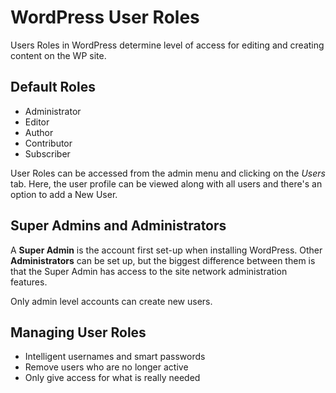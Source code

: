 # WordPress User Roles

Users Roles in WordPress determine level of access for editing and creating content on the WP site.

## Default Roles

* Administrator
* Editor
* Author
* Contributor
* Subscriber

User Roles can be accessed from the admin menu and clicking on the *Users* tab.  Here, the user profile can be viewed along with all users and there's an option to add a New User.

## Super Admins and Administrators

A **Super Admin** is the account first set-up when installing WordPress.  Other **Administrators** can be set up, but the biggest difference between them is that the Super Admin has access to the site network administration features.

Only admin level accounts can create new users.

## Managing User Roles

* Intelligent usernames and smart passwords
* Remove users who are no longer active
* Only give access for what is really needed

